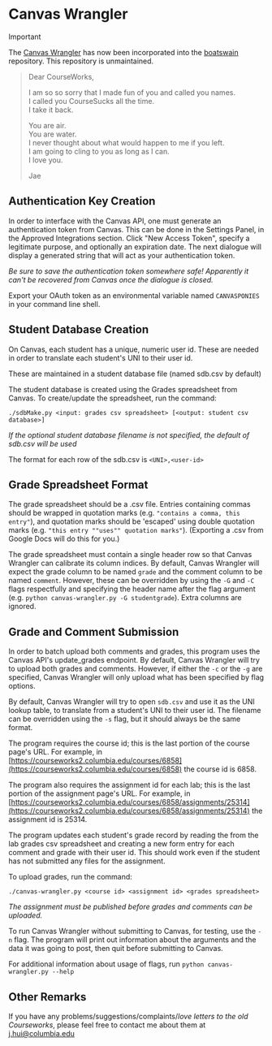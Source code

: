 Canvas Wrangler
===============

> [!IMPORTANT]
> The [Canvas Wrangler](https://github.com/cs3157/boatswain/blob/master/canvas-wrangler.py) has now been incorporated into the [boatswain](https://github.com/cs3157/boatswain/) repository. This repository is unmaintained.

> Dear CourseWorks,
> 
> I am so so sorry that I made fun of you and called you names.  
> I called you CourseSucks all the time.  
> I take it back.  
> 
> You are air.  
> You are water.  
> I never thought about what would happen to me if you left.  
> I am going to cling to you as long as I can.  
> I love you.
> 
> Jae

Authentication Key Creation
---------------------------
In order to interface with the Canvas API, one must generate an authentication token from Canvas. This can be done in the Settings Panel, in the Approved Integrations section. Click "New Access Token", specify a legitimate purpose, and optionally an expiration date. The next dialogue will display a generated string that will act as your authentication token.

_Be sure to save the authentication token somewhere safe! Apparently it can't be recovered from Canvas once the dialogue is closed._

Export your OAuth token as an environmental variable named `CANVASPONIES` in your command line shell.

Student Database Creation
-------------------------
On Canvas, each student has a unique, numeric user id. These are needed in order to translate each student's UNI to their user id. 

These are maintained in a student database file (named sdb.csv by default)

The student database is created using the Grades spreadsheet from Canvas. To create/update the spreadsheet, run the command:

    ./sdbMake.py <input: grades csv spreadsheet> [<output: student csv database>]

_If the optional student database filename is not specified, the default of sdb.csv will be used_

The format for each row of the sdb.csv is `<UNI>,<user-id>`

Grade Spreadsheet Format
------------------------
The grade spreadsheet should be a .csv file. Entries containing commas should be wrapped in quotation marks (e.g. `"contains a comma, this entry"`), and quotation marks should be 'escaped' using double quotation marks (e.g. `"this entry ""uses"" quotation marks"`). (Exporting a .csv from Google Docs will do this for you.)

The grade spreadsheet must contain a single header row so that Canvas Wrangler can calibrate its column indices. By default, Canvas Wrangler will expect the grade column to be named `grade` and the comment column to be named `comment`. However, these can be overridden by using the `-G` and `-C` flags respectfully and specifying the header name after the flag argument (e.g. `python canvas-wrangler.py -G studentgrade`). Extra columns are ignored.

Grade and Comment Submission
----------------------------
In order to batch upload both comments and grades, this program uses the Canvas API's update\_grades endpoint. By default, Canvas Wrangler will try to upload both grades and comments. However, if either the `-c` or the `-g` are specified, Canvas Wrangler will only upload what has been specified by flag options.

By default, Canvas Wrangler will try to open `sdb.csv` and use it as the UNI lookup table, to translate from a student's UNI to their user id. The filename can be overridden using the `-s` flag, but it should always be the same format.

The program requires the course id; this is the last portion of the course page's URL. For example, in [https://courseworks2.columbia.edu/courses/6858](https://courseworks2.columbia.edu/courses/6858) the course id is 6858.

The program also requires the assignment id for each lab; this is the last portion of the assignment page's URL. For example, in [https://courseworks2.columbia.edu/courses/6858/assignments/25314](https://courseworks2.columbia.edu/courses/6858/assignments/25314) the assignment id is 25314.

The program updates each student's grade record by reading the from the lab grades csv spreadsheet and creating a new form entry for each comment and grade with their user id. This should work even if the student has not submitted any files for the assignment.

To upload grades, run the command:

    ./canvas-wrangler.py <course id> <assignment id> <grades spreadsheet>

_The assignment must be published before grades and comments can be uploaded._

To run Canvas Wrangler without submitting to Canvas, for testing, use the `-n` flag. The program will print out information about the arguments and the data it was going to post, then quit before submitting to Canvas.

For additional information about usage of flags, run `python canvas-wrangler.py --help`

Other Remarks
-------------
If you have any problems/suggestions/complaints/_love letters to the old Courseworks_, please feel free to contact me about them at [j.hui@columbia.edu](mailto:j.hui@columbia.edu)
